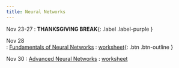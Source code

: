 ```yaml
---
title: Neural Networks
---
```


Nov 23-27 
: **THANKSGIVING BREAK**{: .label .label-purple }

Nov 28  
: [Fundamentals of Neural Networks](https://github.com/gallettilance/CS506-Fall2022/raw/master/slides/20_Neural_Networks.pdf) 
  : [worksheet](https://raw.githubusercontent.com/gallettilance/CS506-Fall2022/master/worksheets/worksheet_18.ipynb){: .btn .btn-outline } 

Nov 30 
: [Advanced Neural Networks](https://github.com/gallettilance/CS506-Fall2022/raw/master/slides/20_Neural_Networks.pdf) 
  : [worksheet](#) 
